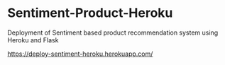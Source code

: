 # Sentiment-Product-Heroku
Deployment of Sentiment based product recommendation system using Heroku and Flask


https://deploy-sentiment-heroku.herokuapp.com/
